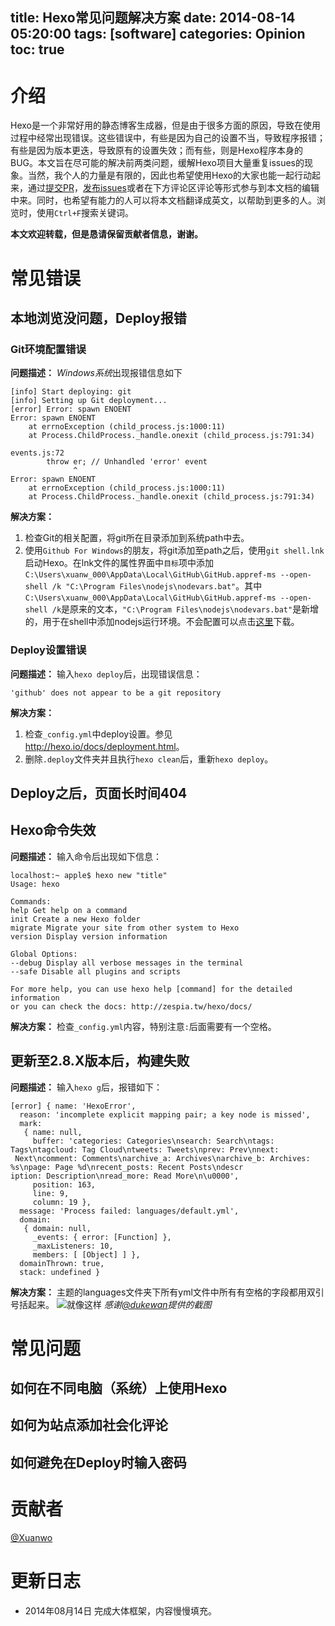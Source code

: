 title: Hexo常见问题解决方案
date: 2014-08-14 05:20:00
tags: [software]
categories: Opinion
toc: true
---
# 介绍
Hexo是一个非常好用的静态博客生成器，但是由于很多方面的原因，导致在使用过程中经常出现错误。这些错误中，有些是因为自己的设置不当，导致程序报错；有些是因为版本更迭，导致原有的设置失效；而有些，则是Hexo程序本身的BUG。本文旨在尽可能的解决前两类问题，缓解Hexo项目大量重复issues的现象。当然，我个人的力量是有限的，因此也希望使用Hexo的大家也能一起行动起来，通过[提交PR](https://github.com/Xuanwo/xuanwo.github.io/pulls?q=is%3Aopen+is%3Apr)，[发布issues](https://github.com/Xuanwo/xuanwo.github.io/issues)或者在下方评论区评论等形式参与到本文档的编辑中来。同时，也希望有能力的人可以将本文档翻译成英文，以帮助到更多的人。浏览时，使用`Ctrl+F`搜索关键词。

**本文欢迎转载，但是恳请保留贡献者信息，谢谢。**

<!--more-->

# 常见错误
## 本地浏览没问题，Deploy报错
### Git环境配置错误
**问题描述：**
*Windows系统*出现报错信息如下
```
[info] Start deploying: git
[info] Setting up Git deployment...
[error] Error: spawn ENOENT
Error: spawn ENOENT
    at errnoException (child_process.js:1000:11)
    at Process.ChildProcess._handle.onexit (child_process.js:791:34)

events.js:72
        throw er; // Unhandled 'error' event
              ^
Error: spawn ENOENT
    at errnoException (child_process.js:1000:11)
    at Process.ChildProcess._handle.onexit (child_process.js:791:34)
```
**解决方案：**
1. 检查Git的相关配置，将git所在目录添加到系统path中去。
2. 使用`Github For Windows`的朋友，将git添加至path之后，使用`git shell.lnk`启动Hexo。在lnk文件的属性界面中`目标`项中添加`C:\Users\xuanw_000\AppData\Local\GitHub\GitHub.appref-ms --open-shell /k "C:\Program Files\nodejs\nodevars.bat"`。其中`C:\Users\xuanw_000\AppData\Local\GitHub\GitHub.appref-ms --open-shell /k`是原来的文本，`"C:\Program Files\nodejs\nodevars.bat"`是新增的，用于在shell中添加nodejs运行环境。不会配置可以点击[这里](https://github.com/Xuanwo/xuanwo.github.io/raw/blog/Git%20Shell.lnk)下载。

### Deploy设置错误
**问题描述：**
输入`hexo deploy`后，出现错误信息：
```
'github' does not appear to be a git repository
```
**解决方案：**
1. 检查`_config.yml`中deploy设置。参见<http://hexo.io/docs/deployment.html>。
2. 删除`.deploy`文件夹并且执行`hexo clean`后，重新`hexo deploy`。

## Deploy之后，页面长时间404

## Hexo命令失效
**问题描述：**
输入命令后出现如下信息：
```
localhost:~ apple$ hexo new "title"
Usage: hexo

Commands:
help Get help on a command
init Create a new Hexo folder
migrate Migrate your site from other system to Hexo
version Display version information

Global Options:
--debug Display all verbose messages in the terminal
--safe Disable all plugins and scripts

For more help, you can use hexo help [command] for the detailed information
or you can check the docs: http://zespia.tw/hexo/docs/
```
**解决方案：**
检查`_config.yml`内容，特别注意`:`后面需要有一个空格。

## 更新至2.8.X版本后，构建失败
**问题描述：**
输入`hexo g`后，报错如下：
```
[error] { name: 'HexoError',
  reason: 'incomplete explicit mapping pair; a key node is missed',
  mark:
   { name: null,
     buffer: 'categories: Categories\nsearch: Search\ntags: Tags\ntagcloud: Tag Cloud\ntweets: Tweets\nprev: Prev\nnext:
 Next\ncomment: Comments\narchive_a: Archives\narchive_b: Archives: %s\npage: Page %d\nrecent_posts: Recent Posts\ndescr
iption: Description\nread_more: Read More\n\u0000',
     position: 163,
     line: 9,
     column: 19 },
  message: 'Process failed: languages/default.yml',
  domain:
   { domain: null,
     _events: { error: [Function] },
     _maxListeners: 10,
     members: [ [Object] ] },
  domainThrown: true,
  stack: undefined }
```
**解决方案：**
主题的languages文件夹下所有yml文件中所有有空格的字段都用双引号括起来。
![就像这样](http://xuanwo.qiniudn.com/opinion/hexo-languages-error.png)
*感谢[@dukewan](https://github.com/dukewan)提供的截图*


# 常见问题
## 如何在不同电脑（系统）上使用Hexo
## 如何为站点添加社会化评论
## 如何避免在Deploy时输入密码

# 贡献者
[@Xuanwo](http://xuanwo.tk/)

# 更新日志
- 2014年08月14日  完成大体框架，内容慢慢填充。